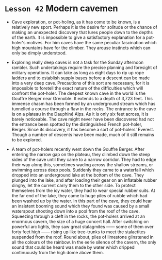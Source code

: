 # `Lesson 42` Modern cavemen

* Cave exploration, or pot-holing, as it has come to be known, is a relatively new sport. Perhaps it is the desire for solitude or the chance of making an unexpected discovery that lures people down to the depths of the earth. It is impossible to give a satisfactory explanation for a pot-holer's motives. For him caves have the same peculiar fascination which high mountains have for the climber. They arouse instincts which can only be dimply understood.

* Exploring really deep caves is not a task for the Sunday afternoon rambler. Such undertakings require the precise planning and foresight of military operations. It can take as long as eight days to rip up rope ladders and to establish supply bases before a descent can be made into a very deep cave. Precautions of this sort are necessary, for it is impossible to foretell the exact nature of the difficulties which will confront the pot-holer. The deepest known cave in the world is the Gouffre Berger near Grenoble. It extends to a depth of 3,723 feet. This immense chasm has been formed by an underground stream which has tunnelled a course through a flaw in the rocks. The entrance to the cave is on a plateau in the Dauphiné Alps. As it is only six feet across, it is barely noticeable. The cave might never have been discovered had not the entrance been spotted by the distinguished French pot-holer, Berger. Since its discovery, it has become a sort of pot-holers' Everest. Though a number of descents have been made, much of it still remains to be explored.

* A team of pot-holers recently went down the Gouffre Berger. After entering the narrow gap on the plateau, they climbed down the steep sides of the cave until they came to a narrow corridor. They had to edge their way along this, sometimes wading across the shallow streams, or swimming across deep pools. Suddenly they came to a waterfall which dropped into an underground lake at the bottom of the cave. They plunged into the lake, and after loading their gear on an inflatable rubber dinghy, let the current carry them to the other side. To protect themselves from the icy water, they had to wear special rubber suits. At the far end of the lake, they came to huge piles of rubble which had been washed up by the water. In this part of the cave, they could hear an insistent booming sound which they found was caused by a small waterspout shooting down into a pool from the roof of the cave. Squeezing through a cleft in the rocks, the pot-holers arrived at an enormous cavern, the size of a huge concert hall. After switching on powerful arc lights, they saw great stalagmites —— some of them over forty feet high —— rising up like tree-trunks to meet the stalactites suspended from the roof. Round about, piles of limestone glinstened in all the colours of the rainbow. In the eerie silence of the cavern, the only sound that could be heard was made by water which dripped continuously from the high dome above them.
